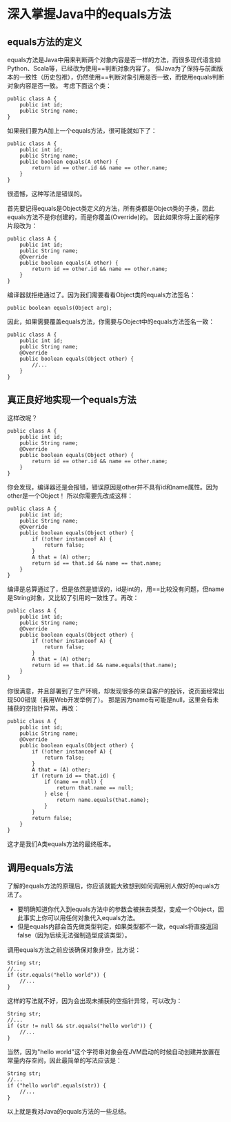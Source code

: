 # 深入掌握Java中的equals方法

## equals方法的定义

equals方法是Java中用来判断两个对象内容是否一样的方法，而很多现代语言如Python、Scala等，已经改为使用==判断对象内容了。
但Java为了保持与前面版本的一致性（历史包袱），仍然使用==判断对象引用是否一致，而使用equals判断对象内容是否一致。
考虑下面这个类：

	public class A {
		public int id;
		public String name;
	}
	
如果我们要为A加上一个equals方法，很可能就如下了：

	public class A {
		public int id;
		public String name;
		public boolean equals(A other) {
			return id == other.id && name == other.name;
		}
	}
	
很遗憾，这种写法是错误的。

首先要记得equals是Object类定义的方法，所有类都是Object类的子类，因此equals方法不是你创建的，而是你覆盖(Override)的。
因此如果你将上面的程序片段改为：

	public class A {
		public int id;
		public String name;
		@Override
		public boolean equals(A other) {
			return id == other.id && name == other.name;
		}
	}

编译器就拒绝通过了。因为我们需要看看Object类的equals方法签名：

    public boolean equals(Object arg);

因此，如果需要覆盖equals方法，你需要与Object中的equals方法签名一致：

	public class A {
		public int id;
		public String name;
		@Override
		public boolean equals(Object other) {
			//...
		}
	}

## 真正良好地实现一个equals方法

这样改呢？

	public class A {
		public int id;
		public String name;
		@Override
		public boolean equals(Object other) {
			return id == other.id && name == other.name;
		}
	}
	
你会发现，编译器还是会报错，错误原因是other并不具有id和name属性。因为other是一个Object！
所以你需要先改成这样：

	public class A {
		public int id;
		public String name;
		@Override
		public boolean equals(Object other) {
			if (!other instanceof A) {
				return false;
			}
			A that = (A) other;
			return id == that.id && name == that.name;
		}
	}

编译是总算通过了，但是依然是错误的，id是int的，用==比较没有问题，但name是String对象，又比较了引用的一致性了。再改：

	public class A {
		public int id;
		public String name;
		@Override
		public boolean equals(Object other) {
			if (!other instanceof A) {
				return false;
			}
			A that = (A) other;
			return id == that.id && name.equals(that.name);
		}
	}
	
你很满意，并且部署到了生产环境，却发现很多的来自客户的投诉，说页面经常出现500错误（我用Web开发举例了）。
那是因为name有可能是null，这里会有未捕获的空指针异常。再改：

	public class A {
		public int id;
		public String name;
		@Override
		public boolean equals(Object other) {
			if (!other instanceof A) {
				return false;
			}
			A that = (A) other;
			if (return id == that.id) {
				if (name == null) {
					return that.name == null;
				} else {
					return name.equals(that.name);
				}
			}
			return false;
		}
	}
	
这才是我们A类equals方法的最终版本。

## 调用equals方法

了解的equals方法的原理后，你应该就能大致想到如何调用别人做好的equals方法了。
- 要明确知道你代入到equals方法中的参数会被抹去类型，变成一个Object，因此事实上你可以用任何对象代入equals方法。
- 但是equals内部会首先做类型判定，如果类型都不一致，equals将直接返回false（因为后续无法强制造型成该类型）。

调用equals方法之前应该确保对象非空，比方说：

	String str;
	//...
	if (str.equals("hello world")) {
		//...
	}
	
这样的写法就不好，因为会出现未捕获的空指针异常，可以改为：

	String str;
	//...
	if (str != null && str.equals("hello world")) {
		//...
	}
	
当然，因为"hello world"这个字符串对象会在JVM启动的时候自动创建并放置在常量内存空间，因此最简单的写法应该是：

	String str;
	//...
	if ("hello world".equals(str)) {
		//...
	}
	
以上就是我对Java的equals方法的一些总结。
